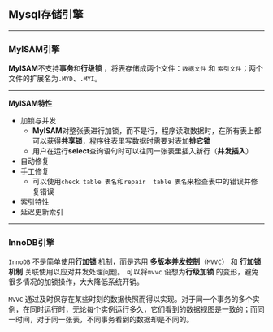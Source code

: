 ## Mysql存储引擎



---

### MyISAM引擎

**MyISAM**不支持**事务**和**行级锁** ，将表存储成两个文件：`数据文件` 和  `索引文件`；两个文件的扩展名为`.MYD`、`.MYI`。



---

**MyISAM特性**

+ 加锁与并发
  - **MyISAM**对整张表进行加锁，而不是行，程序读取数据时，在所有表上都可以获得**共享锁**，程序往表里写数据时需要对表加**排它锁**
  - 用户在运行**select**查询语句时可以往同一张表里插入新行（**并发插入**）
+ 自动修复
+ 手工修复
  + 可以使用`check table 表名`和`repair  table 表名`来检查表中的错误并修复错误
+ 索引特性
+ 延迟更新索引


---

### InnoDB引擎



`InnoDB` 不是简单使用**行加锁** 机制，而是选用 **多版本并发控制**（`MVVC`） 和 **行加锁机制** 关联使用以应对并发处理问题。 可以将`mvvc` 设想为**行级加锁** 的变形，避免很多情况的加锁操作，大大降低系统开销。



`MVVC` 通过及时保存在某些时刻的数据快照而得以实现。对于同一个事务的多个实例，在同时运行时，无论每个实例运行多久，它们看到的数据视图是一致的；而同一时间，对于同一张表，不同事务看到的数据却是不同的。



